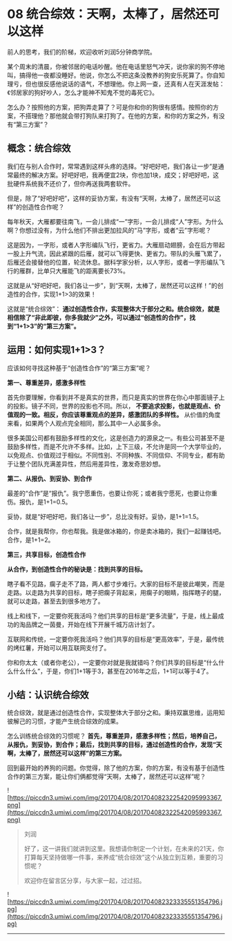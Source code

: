 # 08 统合综效：天啊，太棒了，居然还可以这样

前人的思考，我们的阶梯，欢迎收听刘润5分钟商学院。

某个周末的清晨，你被邻居的电话吵醒。他在电话里怒气冲天，说你家的狗不停地叫，搞得他一夜都没睡好。他说，你怎么不把这条没教养的狗安乐死算了。你自知理亏，但也很反感他说话的语气，不想理他。你上网一查，还真有人在天涯发帖：《邻居家的狗好吵人，怎么才能神不知鬼不觉的毒死它》。

怎么办？按照他的方案，把狗弄走算了？可是你和你的狗很有感情。按照你的方案，不搭理他？那他就会带打狗队来打狗了。在他的方案，和你的方案之外，有没有“第三方案”？

##   概念：统合综效

我们在与别人合作时，常常遇到这样头疼的选择。“好吧好吧，我们各让一步”是通常最终的解决方案。好吧好吧，我再便宜2块，你也加1块，成交；好吧好吧，这批硬件系统我不还价了，但你再送我两套软件。

但是，除了“好吧好吧”，这样的妥协方案，有没有“天啊，太棒了，居然还可以这样”的创造性合作呢？

每年秋天，大雁都要往南飞，一会儿排成“一”字形，一会儿排成“人”字形。为什么啊？你想过没有，为什么他们不排出更加拉风的“马”字形，或者“云”字形呢？

这是因为，一字形，或者人字形编队飞行，更省力。大雁扇动翅膀，会在后方带起一股上升气流，因此紧跟的后雁，就可以飞得更快、更省力。带队的头雁飞累了，后雁还会接替他的位置，轮流休息。据科学家分析，以人字形，或者一字形编队飞行的雁群，比单只大雁能飞的距离要长73%。

这就是从“好吧好吧，我们各让一步”，到“天啊，太棒了，居然还可以这样！”的创造性的合作，实现1+1>3的效果！

这就是“统合综效”： **通过创造性合作，实现整体大于部分之和。统合综效，就是相信除了“非此即彼，你多我就少”之外，可以通过“创造性的合作”，找到“1+1>3”的“第三方案”。**

## 运用：如何实现1+1>3？

应该如何寻找这种基于“创造性合作”的“第三方案”呢？

 **第一、尊重差异，感激多样性**

首先你要理解，你看到并不是真实的世界，而只是真实的世界在你心中那面镜子上的投影。镜子不同，世界的投影也不同。所以， **不要追求投影，也就是观点、价值观的一致。相反，你应该尊重观点的差异，感激团队的多样性。** 从价值的角度来看，如果两个人观点完全相同，那么其中一人必属多余。

很多美国公司都有鼓励多样性的文化，这是创造力的源泉之一。有些公司甚至不是鼓励多样性，而是不允许不多样。比如，上下三级，不允许是同一个大学毕业的，以免观点、价值观过于相似。不同性别、不同种族、不同信仰、不同专业，都有助于让整个团队充满差异性，然后用差异性，激发奇思妙想。

 **第二、从报仇、到妥协、到合作**

最差的“合作”是“报仇”。我宁愿重伤，也要让你死；或者我宁愿死，也要让你重伤。报仇，是1+1=0.5。

妥协，就是“好吧好吧，我们各让一步”，总比没有好。妥协，是1+1=1.5。

合作，就是我帮你，你也帮我。我是做冰箱的，你是卖冰箱的，我们一起赚钱吧。合作，是1+1=2。

 **第三，共享目标，创造性合作**

 **从合作，到创造性合作的秘诀是：找到共享的目标。**

瞎子看不见路，瘸子走不了路，两人都寸步难行。大家的目标不是彼此嘲笑，而是走路。以走路为共享的目标，瞎子把瘸子背起来，用瘸子的眼睛，指挥瞎子的腿，就可以走路，甚至去到很多地方了。

线上和线下，一定要你死我活吗？他们共享的目标是“更多流量”，于是，线上最成功的淘品牌之一茵曼，开始在线下开展千城万店计划了。

互联网和传统，一定要你死我活吗？他们共享的目标是“更高效率”，于是，最传统的烤红薯，开始可以用互联网支付了。

你和你太太（或者你老公），一定要你对就是我就错吗？你们共享的目标是“什么什么什么什么”，于是，你们1+1等于3，甚至在2016年之后，1+1可以等于4了。

## 小结：认识统合综效

统合综效，就是通过创造性合作，实现整体大于部分之和。秉持双赢思维，运用知彼解己的习惯，才能产生统合综效的成果。

怎么训练统合综效的习惯呢？ **首先，尊重差异，感激多样性；然后，培养自己，从报仇，到妥协，到合作；最后，找到共享的目标，通过创造性的合作，发现“天啊，太棒了，居然还可以这样”的第三方案。**

回到最开始的养狗的问题。你觉得，除了他的方案，你的方案，有没有基于创造性合作的第三方案，能让你们俩都觉得“天啊，太棒了，居然还可以这样”呢？

![https://piccdn3.umiwi.com/img/201704/08/201704082322542095993367.png](https://piccdn3.umiwi.com/img/201704/08/201704082322542095993367.png)

> 刘润
> 
> 好了，这一讲我们就讲到这里。我想请你制定一个计划，在未来的21天，你打算每天坚持做哪一件事，来养成“统合综效”这个从独立到互赖，重要的习惯呢？
> 
> 欢迎你在留言区分享，与大家一起，过过招。

![https://piccdn3.umiwi.com/img/201704/08/201704082323335551354796.jpg](https://piccdn3.umiwi.com/img/201704/08/201704082323335551354796.jpg)

---
